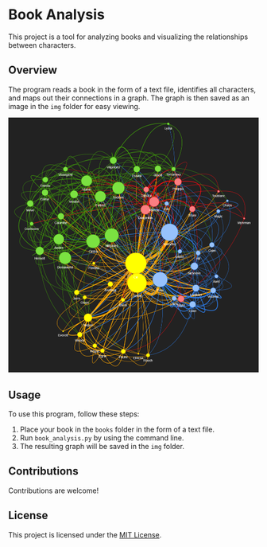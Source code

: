 # Book Analysis

This project is a tool for analyzing books and visualizing the relationships between characters.

## Overview

The program reads a book in the form of a text file, identifies all characters, and maps out their connections in a graph. The graph is then saved as an image in the `img` folder for easy viewing.

![Example graph](https://github.com/walterBSG/Book_Analysis/blob/main/img/Example.png)

## Usage

To use this program, follow these steps:

1. Place your book in the `books` folder in the form of a text file.
2. Run `book_analysis.py` by using the command line.
3. The resulting graph will be saved in the `img` folder.

## Contributions

Contributions are welcome!

## License

This project is licensed under the [MIT License](LICENSE).
